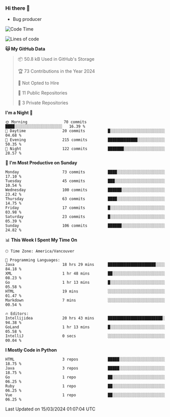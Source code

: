 ### Hi there 👋
* Bug producer


<!--START_SECTION:waka-->
![Code Time](http://img.shields.io/badge/Code%20Time-1%2C145%20hrs%2051%20mins-blue)

![Lines of code](https://img.shields.io/badge/From%20Hello%20World%20I%27ve%20Written-103.6%20thousand%20lines%20of%20code-blue)

**🐱 My GitHub Data** 

> 📦 50.8 kB Used in GitHub's Storage 
 > 
> 🏆 73 Contributions in the Year 2024
 > 
> 🚫 Not Opted to Hire
 > 
> 📜 11 Public Repositories 
 > 
> 🔑 3 Private Repositories 
 > 
**I'm a Night 🦉** 

```text
🌞 Morning                70 commits          ████░░░░░░░░░░░░░░░░░░░░░   16.39 % 
🌆 Daytime                20 commits          █░░░░░░░░░░░░░░░░░░░░░░░░   04.68 % 
🌃 Evening                215 commits         █████████████░░░░░░░░░░░░   50.35 % 
🌙 Night                  122 commits         ███████░░░░░░░░░░░░░░░░░░   28.57 % 
```
📅 **I'm Most Productive on Sunday** 

```text
Monday                   73 commits          ████░░░░░░░░░░░░░░░░░░░░░   17.10 % 
Tuesday                  45 commits          ███░░░░░░░░░░░░░░░░░░░░░░   10.54 % 
Wednesday                100 commits         ██████░░░░░░░░░░░░░░░░░░░   23.42 % 
Thursday                 63 commits          ████░░░░░░░░░░░░░░░░░░░░░   14.75 % 
Friday                   17 commits          █░░░░░░░░░░░░░░░░░░░░░░░░   03.98 % 
Saturday                 23 commits          █░░░░░░░░░░░░░░░░░░░░░░░░   05.39 % 
Sunday                   106 commits         ██████░░░░░░░░░░░░░░░░░░░   24.82 % 
```


📊 **This Week I Spent My Time On** 

```text
🕑︎ Time Zone: America/Vancouver

💬 Programming Languages: 
Java                     18 hrs 29 mins      █████████████████████░░░░   84.18 % 
XML                      1 hr 48 mins        ██░░░░░░░░░░░░░░░░░░░░░░░   08.23 % 
Go                       1 hr 13 mins        █░░░░░░░░░░░░░░░░░░░░░░░░   05.58 % 
HTML                     19 mins             ░░░░░░░░░░░░░░░░░░░░░░░░░   01.47 % 
Markdown                 7 mins              ░░░░░░░░░░░░░░░░░░░░░░░░░   00.54 % 

🔥 Editors: 
Intellijidea             20 hrs 43 mins      ████████████████████████░   94.38 % 
GoLand                   1 hr 13 mins        █░░░░░░░░░░░░░░░░░░░░░░░░   05.58 % 
IntelliJ                 0 secs              ░░░░░░░░░░░░░░░░░░░░░░░░░   00.04 % 
```

**I Mostly Code in Python** 

```text
HTML                     3 repos             █████░░░░░░░░░░░░░░░░░░░░   18.75 % 
Java                     3 repos             █████░░░░░░░░░░░░░░░░░░░░   18.75 % 
Go                       1 repo              ██░░░░░░░░░░░░░░░░░░░░░░░   06.25 % 
Ruby                     1 repo              ██░░░░░░░░░░░░░░░░░░░░░░░   06.25 % 
Vue                      1 repo              ██░░░░░░░░░░░░░░░░░░░░░░░   06.25 % 
```




 Last Updated on 15/03/2024 01:07:04 UTC
<!--END_SECTION:waka-->
